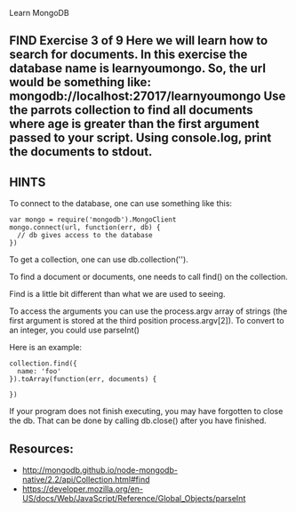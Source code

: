 Learn MongoDB

 FIND
 Exercise 3 of 9
Here we will learn how to search for documents.
In this exercise the database name is learnyoumongo.
So, the url would be something like: mongodb://localhost:27017/learnyoumongo
Use the parrots collection to find all documents where age
is greater than the first argument passed to your script.
Using console.log, print the documents to stdout.
-------------------------------------------------------------------------------

## HINTS

To connect to the database, one can use something like this:

    var mongo = require('mongodb').MongoClient
    mongo.connect(url, function(err, db) {
      // db gives access to the database
    })

To get a collection, one can use db.collection('<collection name>').

To find a document or documents, one needs to call find() on the collection.

Find is a little bit different than what we are used to seeing.

To access the arguments you can use the process.argv array of strings (the first argument is stored at the third position process.argv[2]). To convert to an integer, you could use parseInt()

Here is an example:

    collection.find({
      name: 'foo'
    }).toArray(function(err, documents) {
    
    })

If your program does not finish executing, you may have forgotten to
close the db. That can be done by calling db.close() after you
have finished.

## Resources:

  * http://mongodb.github.io/node-mongodb-native/2.2/api/Collection.html#find
  * https://developer.mozilla.org/en-US/docs/Web/JavaScript/Reference/Global_Objects/parseInt

